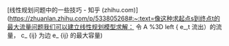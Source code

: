 [线性规划问题中的一些技巧 - 知乎 (zhihu.com)](https://zhuanlan.zhihu.com/p/533805268#:~:text=像这种求起点s到终点t的最大流量问题我们可以建立线性规划模型求解： 令 A %3D left  { e_,t 流出）的流量， c_ {ij} 为边 e_ {ij} 的最大容量)